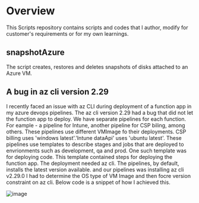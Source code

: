 # Overview
This Scripts repository contains scripts and codes that I author, modify for customer's requirements or for my own learnings. 

## snapshotAzure
  The script creates, restores and deletes snapshots of disks attached to an Azure VM.  

## A bug in az cli version 2.29
I recently faced an issue with az CLI during deployment of a function app in my azure devops pipelines. The az cli version 2.29 had a 
bug that did not let the function app to deploy.
We have separate pipelines for each function. For eample - a pipeline for Intune, another pipeline for CSP biling, among others. 
These pipelines use different VMImage fo their deployments. CSP billing uses 'windows latest'.'Intune dataApi' uses 'ubuntu latest'.
These pipelines use templates to describe stages and jobs that are deployed to envrionments such as development, qa and prod.
One such template was for deploying code. This template contained steps for deploying the function app. The deployment needed az cli. 
The pipelines, by default, installs the latest version available. and our pipelines was installing az cli v2.29.0 
I had to determine the OS type of VM Image and then focre version constraint on az cli. 
Below code is a snippet of how I achieved this.

![image](https://user-images.githubusercontent.com/13200163/146733981-85e5b7d9-7afb-4cca-94f6-ba7541bf9948.png)


